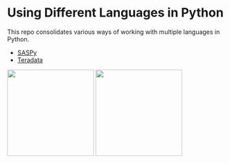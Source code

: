 # Using Different Languages in Python

This repo consolidates various ways of working with multiple languages in Python.

* [SASPy](https://support.sas.com/en/software/saspy.html)
* [Teradata](https://docs.teradata.com/r/Enterprise_IntelliFlex_VMware/Teradata-Package-for-Python-User-Guide-17.20/Introduction-to-Teradata-Package-for-Python/The-teradataml-Package)

<img src="https://user-images.githubusercontent.com/17710182/171252212-4af121a6-72d9-4234-b6cf-2a0d31eb8bf7.png" width="200" />


<img src="https://docs.teradata.com/portal-asset/new-teradata-logo" width="200" />